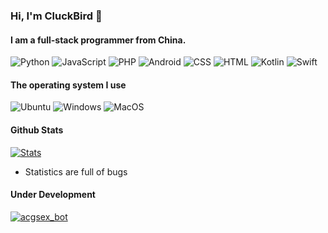 ### Hi, I'm CluckBird 👋

#### I am a full-stack programmer from China.

![Python](https://img.shields.io/badge/python-3.5%20%7C%203.9-blue)
![JavaScript](https://img.shields.io/badge/JavaScript-web-orange)
![PHP](https://img.shields.io/badge/php-7.1%20%7C%207.4-blue)
![Android](https://img.shields.io/badge/Android-Kotlin-green)
![CSS](https://img.shields.io/badge/CSS-web-yellow)
![HTML](https://img.shields.io/badge/HTML-web-green)
![Kotlin](https://img.shields.io/badge/Kotlin-Android-yellowgreen)
![Swift](https://img.shields.io/badge/Swift-IOS-red)

#### The operating system I use

![Ubuntu](https://img.shields.io/badge/ubuntu-20.04-orange)
![Windows](https://img.shields.io/badge/Windows-10%20%7C%202004-blue)
![MacOS](https://img.shields.io/badge/MacOS-1.15.1-lightgrey)

#### Github Stats
[![Stats](https://github-readme-stats.vercel.app/api?username=cluckbird&count_private=true&show_icons=true)](https://github.com/cluckbird)

<!---
#### Wakatime Stats
[![wakatime stats](https://github-readme-stats.vercel.app/api/top-langs/?username=cluckbird)](https://github.com/cluckbird)
--->

- Statistics are full of bugs

#### Under Development
[![acgsex_bot](https://github-readme-stats.vercel.app/api/pin/?username=cluckbird&repo=acgsex_bot)](https://github.com/cluckbird/acgsex_bot)
